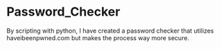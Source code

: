 # Password_Checker
By scripting with python, I have created a password checker that utilizes haveibeenpwned.com but makes the process way more secure.
